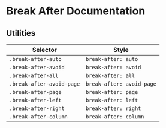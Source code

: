 # Break After Documentation

## Utilities

| Selector                  | Style                     |
| ------------------------- | ------------------------- |
| `.break-after-auto`       | `break-after: auto`       |
| `.break-after-avoid`      | `break-after: avoid`      |
| `.break-after-all`        | `break-after: all`        |
| `.break-after-avoid-page` | `break-after: avoid-page` |
| `.break-after-page`       | `break-after: page`       |
| `.break-after-left`       | `break-after: left`       |
| `.break-after-right`      | `break-after: right`      |
| `.break-after-column`     | `break-after: column`     |
